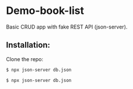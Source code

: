 # Demo-book-list

Basic CRUD app with fake REST API (json-server).

## Installation: 

Clone the repo:

```bash
$ npx json-server db.json
```



```bash
$ npx json-server db.json
```

